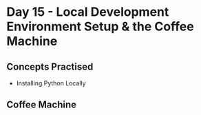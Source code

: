 # Day 15 - Local Development Environment Setup & the Coffee Machine
## Concepts Practised
- Installing Python Locally
## Coffee Machine